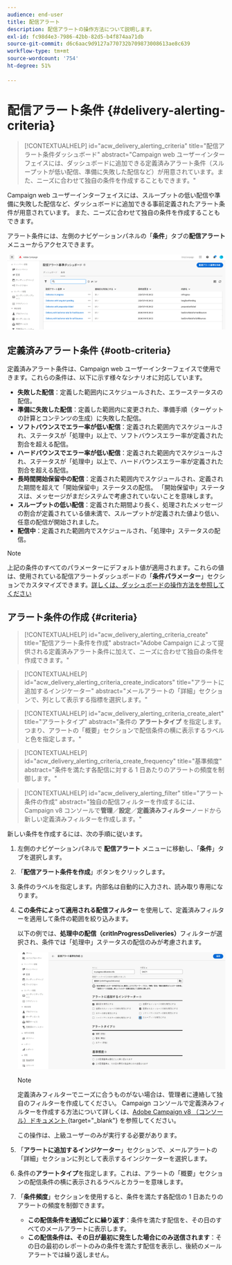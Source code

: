 ```yaml
---
audience: end-user
title: 配信アラート
description: 配信アラートの操作方法について説明します。
exl-id: fc98d4e3-7986-42bb-82d5-b4f874aa71db
source-git-commit: d6c6aac9d9127a770732b709873008613ae8c639
workflow-type: tm+mt
source-wordcount: '754'
ht-degree: 51%

---
```


# 配信アラート条件 {#delivery-alerting-criteria}

>[!CONTEXTUALHELP]
>id="acw_delivery_alerting_criteria"
>title="配信アラート条件ダッシュボード"
>abstract="Campaign web ユーザーインターフェイスには、ダッシュボードに追加できる定義済みアラート条件（スループットが低い配信、準備に失敗した配信など）が用意されています。また、ニーズに合わせて独自の条件を作成することもできます。"

Campaign web ユーザーインターフェイスには、スループットの低い配信や準備に失敗した配信など、ダッシュボードに追加できる事前定義されたアラート条件が用意されています。 また、ニーズに合わせて独自の条件を作成することもできます。

アラート条件には、左側のナビゲーションパネルの「**条件**」タブの&#x200B;**配信アラート**&#x200B;メニューからアクセスできます。

![ 配信アラート メニューに表示されるアラート条件のリスト ](assets/alerting-criteria-list.png)

## 定義済みアラート条件 {#ootb-criteria}

定義済みアラート条件は、Campaign web ユーザーインターフェイスで使用できます。これらの条件は、以下に示す様々なシナリオに対応しています。

* **失敗した配信**：定義した範囲内にスケジュールされた、エラーステータスの配信。
* **準備に失敗した配信**：定義した範囲内に変更された、準備手順（ターゲットの計算とコンテンツの生成）に失敗した配信。
* **ソフトバウンスでエラー率が低い配信**：定義された範囲内でスケジュールされ、ステータスが「処理中」以上で、ソフトバウンスエラー率が定義された割合を超える配信。
* **ハードバウンスでエラー率が低い配信**：定義された範囲内でスケジュールされ、ステータスが「処理中」以上で、ハードバウンスエラー率が定義された割合を超える配信。
* **長時間開始保留中の配信**：定義された範囲内でスケジュールされ、定義された期間を超えて「開始保留中」ステータスの配信。 「開始保留中」ステータスは、メッセージがまだシステムで考慮されていないことを意味します。
* **スループットの低い配信**：定義された期間より長く、処理されたメッセージの割合が定義されている値未満で、スループットが定義された値より低い、任意の配信が開始されました。
* **配信中**：定義された範囲内でスケジュールされ、「処理中」ステータスの配信。

>[!NOTE]
>
>上記の条件のすべてのパラメーターにデフォルト値が適用されます。これらの値は、使用されている配信アラートダッシュボードの「**条件パラメーター**」セクションでカスタマイズできます。[詳しくは、ダッシュボードの操作方法を参照してください](../msg/delivery-alerting-dashboards.md)

## アラート条件の作成 {#criteria}

>[!CONTEXTUALHELP]
>id="acw_delivery_alerting_criteria_create"
>title="配信アラート条件を作成"
>abstract="Adobe Campaign によって提供される定義済みアラート条件に加えて、ニーズに合わせて独自の条件を作成できます。"

>[!CONTEXTUALHELP]
>id="acw_delivery_alerting_criteria_create_indicators"
>title="アラートに追加するインジケーター"
>abstract="メールアラートの「詳細」セクションで、列として表示する指標を選択します。"

>[!CONTEXTUALHELP]
>id="acw_delivery_alerting_criteria_create_alert"
>title="アラートタイプ"
>abstract="条件の **アラートタイプ** を指定します。つまり、アラートの「概要」セクションで配信条件の横に表示するラベルと色を指定します。"

>[!CONTEXTUALHELP]
>id="acw_delivery_alerting_criteria_create_frequency"
>title="基準頻度"
>abstract="条件を満たす各配信に対する 1 日あたりのアラートの頻度を制御します。"

>[!CONTEXTUALHELP]
>id="acw_delivery_alerting_filter"
>title="アラート条件の作成"
>abstract="独自の配信フィルターを作成するには、Campaign v8 コンソールで&#x200B;**管理**／**設定**／**定義済みフィルター**&#x200B;ノードから新しい定義済みフィルターを作成します。"

新しい条件を作成するには、次の手順に従います。

1. 左側のナビゲーションパネルで **配信アラート** メニューに移動し、「**条件**」タブを選択します。
1. 「**配信アラート条件を作成**」ボタンをクリックします。
1. 条件のラベルを指定します。内部名は自動的に入力され、読み取り専用になります。
1. **この条件によって適用される配信フィルター** を使用して、定義済みフィルターを適用して条件の範囲を絞り込みます。

   以下の例では、**処理中の配信（critInProgressDeliveries）**&#x200B;フィルターが選択され、条件では「処理中」ステータスの配信のみが考慮されます。

   ![ 選択したフィルターで条件プロパティにアラートを送信する例 ](assets/alerting-criteria-properties.png)

   >[!NOTE]
   >
   >定義済みフィルターでニーズに合うものがない場合は、管理者に連絡して独自のフィルターを作成してください。 Campaign コンソールで定義済みフィルターを作成する方法について詳しくは、[Adobe Campaign v8 （コンソール）ドキュメント ](https://experienceleague.adobe.com/ja/docs/campaign/campaign-v8/audience/create-audiences/create-filters){target="_blank"} を参照してください。
   >
   >この操作は、上級ユーザーのみが実行する必要があります。

1. 「**アラートに追加するインジケーター**」セクションで、メールアラートの「詳細」セクションに列として表示するインジケーターを選択します。

1. 条件の&#x200B;**アラートタイプ**&#x200B;を指定します。これは、アラートの「概要」セクションの配信条件の横に表示されるラベルとカラーを意味します。

1. 「**条件頻度**」セクションを使用すると、条件を満たす各配信の 1 日あたりのアラートの頻度を制御できます。

   * **この配信条件を通知ごとに繰り返す**：条件を満たす配信を、その日のすべてのメールアラートに表示します。
   * **この配信条件は、その日が最初に発生した場合にのみ送信されます**：その日の最初のレポートのみの条件を満たす配信を表示し、後続のメールアラートでは繰り返しません。